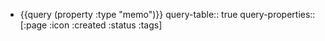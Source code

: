 - {{query (property :type "memo")}}
  query-table:: true
  query-properties:: [:page :icon :created :status :tags]